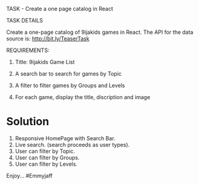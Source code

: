 TASK - Create a one page catalog in React

TASK DETAILS


Create a one-page catalog of 9ijakids games in React. The API for the data source is: http://bit.ly/TeaserTask


REQUIREMENTS:  
1. Title: 9ijakids Game List

2. A search bar to search for games by Topic

3. A filter to filter games by Groups and Levels

4. For each game, display the title, discription and image



# Solution
1. Responsive HomePage with Search Bar.
2. Live search. (search proceeds as user types).
3. User can filter by Topic.
4. User can filter by Groups.
5. User can filter by Levels.

Enjoy...
#Emmyjaff